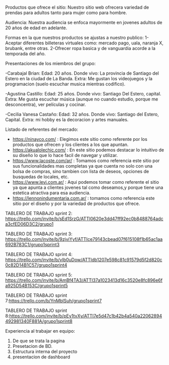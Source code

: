 Productos que ofrece el sitio: Nuestro sitio web ofrecera variedad de prendas para adultos tanto para mujer como para hombre.

Audiencia: Nuestra audiencia se enfoca mayormente en jovenes adultos de 20 años de edad en adelante.

Formas en la que nuestros productos se ajustas a nuestro publico:
1-Aceptar diferentes billeteras virtuales como: mercado pago, uala, naranja X, brubank, entre otras.
2-Ofrecer ropa basica y de vanguardia acorde a la temporada del año.

Presentaciones de los miembros del grupo:

-Carabajal Brian:
Edad: 20 años.
Donde vivo: La provincia de Santiago del Estero en la ciudad de La Banda.
Extra: Me gustan los videojuegos y la programacion (suelo escuchar musica mientras codifico).

-Agustina Castillo:
Edad: 25 años.
Donde vivo: Santiago Del Estero, capital.
Extra: Me gusta escuchar música (aunque no cuando estudio, porque me desconcentra), ver películas y cocinar.


-Cecilia Vanesa Castaño:
Edad: 32 años.
Donde vivo: Santiago del Estero, Capital.
Extra: mi hobby es la decoracion y artes manuales.



Listado de referentes del mercado:

- https://ninayco.com/ : Elegimos este sitio como referente por los productos que ofrecen y los clientes a los que apuntan.
- https://akualolechic.com/ : En este sitio podemos destacar lo intuitivo de su diseño lo que lo hace facil de navegar y utilizar.
- https://www.lacoste.com/ar/ : Tomamos como referencia este sitio por sus funcionalidades mas completas ya que cuenta no solo con una bolsa de compras, sino tambien con lista de deseos, opciones de busquedas de locales, etc.
- https://www.levi.com.ar/ : Aqui podemos tomar como referente el sitio ya que apunta a clientes jovenes tal como deseamos,y porque tiene una estetica atractiva para esa audiencia.
- https://lennonindumentaria.com.ar/ : tomamos como referencia este sitio por el diseño y por la variedad de productos que ofrece.


TABLERO DE TRABAJO sprint 2: https://trello.com/invite/b/sEd1SrzG/ATTI0620e3dd47ff92ec0b8488764adca3cfED06D3C2/grupo1

TABLERO DE TRABAJO sprint 3: https://trello.com/invite/b/9zjviYyf/ATTIce79143cbead07f615108f1b65ac1aa692B783C1/grupo1sprint3

TABLERO DE TRABAJO sprint 4: https://trello.com/invite/b/vIb0uDow/ATTIdb1207e598c81c91579d5f2d820c0c82D14B1C57/grupo1sprint4

TABLERO DE TRABAJO sprint 5: https://trello.com/invite/b/AmBf4TA3/ATTI37a1023413d16c3520e8fc896e6fa925D54B153C/grupo1sprint5

TABLERO DE TRABAJO sprint 7:https://trello.com/b/YnMblSuh/grupo1sprint7

TABLERO DE TRABAJO sprint 8:https://trello.com/invite/b/pEy1tvXy/ATTI7e5d47c1b42b4a540a22062894492981340F881A/grupo1sprint8


Experiencia al trabajar en equipo:

1. De que se trata la pagina
2. Presetacion de BD.
3. Estructura interna del proyecto
4. presentacion de dashboard



